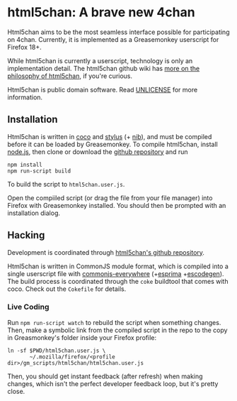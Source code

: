 # html5chan: A brave new 4chan

Html5chan aims to be the most seamless interface possible for participating
on 4chan. Currently, it is implemented as a Greasemonkey userscript for Firefox
18+.

While html5chan is currently a userscript, technology is only an
implementation detail. The html5chan github wiki has [more on the philosophy of
html5chan][0], if you're curious.

[0]: https://github.com/qqueue/html5chan/wiki/Philosophy

Html5chan is public domain software. Read [UNLICENSE] for more information.

[UNLICENSE]: https://github.com/qqueue/html5chan/blob/master/UNLICENSE.md

## Installation

Html5chan is written in [coco] and [stylus] \(+ [nib]\), and must be compiled
before it can be loaded by Greasemonkey. To compile html5chan, install
[node.js], then clone or download the [github repository] and run

    npm install
    npm run-script build

To build the script to `html5chan.user.js`.

Open the compiiled script (or drag the file from your file manager) into
Firefox with Greasemonkey installed. You should then be prompted with an
installation dialog.

[node.js]: http://nodejs.org/
[coco]: https://github.com/satyr/coco
[stylus]: http://learnboost.github.com/stylus/
[nib]: http://visionmedia.github.com/nib/
[github repository]: https://github.com/qqueue/html5chan

## Hacking

Development is coordinated through [html5chan's github repository][0].

[0]: https://github.com/qqueue/html5chan

Html5chan is written in CommonJS module format, which is compiled into a single
userscript file with [commonjs-everywhere] \(+[esprima] +[escodegen]\). The
build process is coordinated through the `coke` buildtool that comes with coco.
Check out the `Cokefile` for details.

[commonjs-everywhere]: https://github.com/michaelficarra/commonjs-everywhere
[esprima]: https://github.com/constellation/esprima
[escodegen]: https://github.com/Constellation/escodegen

### Live Coding

Run `npm run-script watch` to rebuild the script when something changes. Then,
make a symbolic link from the compiled script in the repo to the copy in
Greasmonkey's folder inside your Firefox profile:

    ln -sf $PWD/html5chan.user.js \
           ~/.mozilla/firefox/<profile dir>/gm_scripts/html5chan/html5chan.user.js

Then, you should get instant feedback (after refresh) when making changes,
which isn't the perfect developer feedback loop, but it's pretty close.

